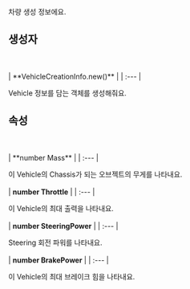 
차량 생성 정보에요. 
<br>
## **생성자**

<br>
<br>
| **VehicleCreationInfo.new()** |
| :--- |

Vehicle 정보를 담는 객체를 생성해줘요. 
<br>
## **속성**

<br>
<br>
| **number Mass** |
| :--- |

이 Vehicle의 Chassis가 되는 오브젝트의 무게를 나타내요. 
<br>
<br>
| **number Throttle** |
| :--- |

이 Vehicle의 최대 출력을 나타내요. 
<br>
<br>
| **number SteeringPower** |
| :--- |

Steering 회전 파워를 나타내요. 
<br>
<br>
| **number BrakePower** |
| :--- |

이 Vehicle의 최대 브레이크 힘을 나타내요. 
